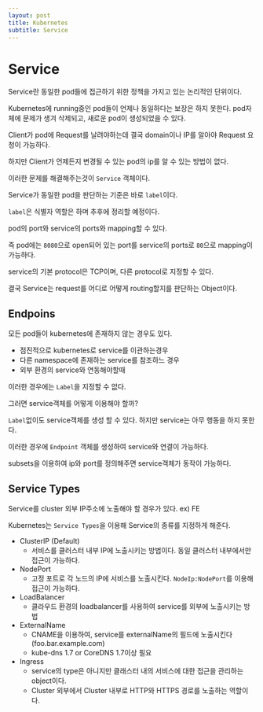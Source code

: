 ```yaml
---
layout: post
title: Kubernetes
subtitle: Service
---
```

# Service
Service란 동일한 pod들에 접근하기 위한 정책을 가지고 있는 논리적인 단위이다.

Kubernetes에 running중인 pod들이 언제나 동일하다는 보장은 하지 못한다.
pod자체에 문제가 생겨 삭제되고, 새로운 pod이 생성되었을 수 있다.

Client가 pod에 Request를 날려야하는데 결국 domain이나 IP를 알아야 Request 요청이 가능하다.

하지만 Client가 언제든지 변경될 수 있는 pod의 ip를 알 수 있는 방법이 없다.

이러한 문제를 해결해주는것이 `Service` 객체이다.

Service가 동일한 pod을 판단하는 기준은 바로 `label`이다.

`label`은 식별자 역할은 하며 추후에 정리할 예정이다.

pod의 port와 service의 ports와 mapping할 수 있다.

즉 pod에는 `8080`으로 open되어 있는 port를 service의 ports로 `80`으로 mapping이 가능하다.

service의 기본 protocol은 TCP이며, 다른 protocol로 지정할 수 있다.

결국 Service는 request를 어디로 어떻게 routing할지를 판단하는 Object이다.

## Endpoins
모든 pod들이 kubernetes에 존재하지 않는 경우도 있다.

- 점진적으로 kubernetes로 service를 이관하는경우
- 다른 namespace에 존재하는 service를 참조하느 경우
- 외부 환경의 service와 연동해야할때

이러한 경우에는 `Label`을 지정할 수 없다.

그러면 service객체를 어떻게 이용해야 할까?

`Label`없이도 service객체를 생성 할 수 있다. 하지만 service는 아무 행동을 하지 못한다.

이러한 경우에 `Endpoint` 객체를 생성하여 service와 연결이 가능하다.

subsets을 이용하여 ip와 port를 정의해주면 service객체가 동작이 가능하다.


## Service Types
Service를 cluster 외부 IP주소에 노출해야 할 경우가 있다. ex) FE

Kubernetes는 `Service Types`을 이용해 Service의 종류를 지정하게 해준다.

- ClusterIP (Default)
    - 서비스를 클러스터 내부 IP에 노출시키는 방법이다. 동일 클러스터 내부에서만 접근이 가능하다.
- NodePort
    - 고정 포트로 각 노드의 IP에 서비스를 노출시킨다. `NodeIp:NodePort`를 이용해 접근이 가능하다.
- LoadBalancer
    - 클라우드 환경의 loadbalancer를 사용하여 service를 외부에 노출시키는 방법
- ExternalName
    - CNAME을 이용하여, service를 externalName의 필드에 노출시킨다(foo.bar.example.com)
    - kube-dns 1.7 or CoreDNS 1.7이상 필요
- Ingress
    - service의 type은 아니지만 클래스터 내의 서비스에 대한 접근을 관리하는 object이다.
    - Cluster 외부에서 Cluster 내부로 HTTP와 HTTPS 경로를 노출하는 역할이다.    

